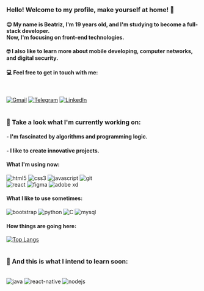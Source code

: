 ### Hello! Welcome to my profile, make yourself at home! 🤠

#### 😉 My name is Beatriz, I'm 19 years old, and I'm studying to become a full-stack developer.<br> Now, I'm focusing on front-end technologies.

#### 🤓 I also like to learn more about mobile developing, computer networks, and digital security.

#### 💻 Feel free to get in touch with me:

<br>

[![Gmail](https://img.shields.io/badge/Gmail-D14836?style=for-the-badge&logo=gmail&logoColor=white)](mailto:bsmbarreto@gmail.com)
[![Telegram](https://img.shields.io/badge/Telegram-2CA5E0?style=for-the-badge&logo=telegram&logoColor=white)](https://t.me/beatrixiez)
[![LinkedIn](https://img.shields.io/badge/LinkedIn-0077B5?style=for-the-badge&logo=linkedin&logoColor=white)](https://linkedin.com/in/beatriz-sm-barreto)

#

### 🧐 Take a look what I'm currently working on:

#### - I'm fascinated by algorithms and programming logic.
#### - I like to create innovative projects.
#### What I'm using now:

<div style="display:inline">

<img alt="html5" src="https://img.shields.io/badge/HTML5-E34F26?style=for-the-badge&logo=html5&logoColor=white">
<img alt="css3" src="https://img.shields.io/badge/CSS3-1572B6?style=for-the-badge&logo=css3&logoColor=white">
<img alt="javascript" src="https://img.shields.io/badge/JavaScript-F7DF1E?style=for-the-badge&logo=javascript&logoColor=black">
<img alt="git" src="https://img.shields.io/badge/GIT-E44C30?style=for-the-badge&logo=git&logoColor=white">
<br>
<img alt="react" src="https://img.shields.io/badge/React-20232A?style=for-the-badge&logo=react&logoColor=61DAFB">
<img alt="figma" src="https://img.shields.io/badge/Figma-F24E1E?style=for-the-badge&logo=figma&logoColor=white">
<img alt="adobe xd" src="https://img.shields.io/badge/Adobe%20XD-470137?style=for-the-badge&logo=Adobe%20XD&logoColor=#FF61F6">

</div>

#### What I like to use sometimes:

<div style="display:inline">

<img alt="bootstrap" src="https://img.shields.io/badge/Bootstrap-563D7C?style=for-the-badge&logo=bootstrap&logoColor=white">
<img alt="python" src="https://img.shields.io/badge/Python-14354C?style=for-the-badge&logo=python&logoColor=white">
<img alt="C" src="https://img.shields.io/badge/C-00599C?style=for-the-badge&logo=c&logoColor=white">
<img alt="mysql" src="https://img.shields.io/badge/MySQL-00000F?style=for-the-badge&logo=mysql&logoColor=white">

</div>


#### How things are going here:

[![Top Langs](https://github-readme-stats.vercel.app/api/top-langs/?username=beatrixiez&layout=compact&count_private=true&langs_count=8)](https://github.com/anuraghazra/github-readme-stats)

#

### 🚀 And this is what I intend to learn soon:

<br>

<div style="display:inline">

<img alt="java" src="https://img.shields.io/badge/Java-ED8B00?style=for-the-badge&logo=java&logoColor=white">
<img alt="react-native" src="https://img.shields.io/badge/React_Native-20232A?style=for-the-badge&logo=react&logoColor=61DAFB">
<img alt="nodejs "src="https://img.shields.io/badge/Node.js-43853D?style=for-the-badge&logo=node.js&logoColor=white">


</div>
